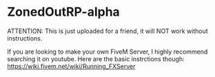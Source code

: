 # ZonedOutRP-alpha


ATTENTION: This is just uploaded for a friend, it will NOT work without instructions.

If you are looking to make your own FiveM Server, I highly recommend searching it on youtube. Here are the basic instrctions though:
https://wiki.fivem.net/wiki/Running_FXServer
